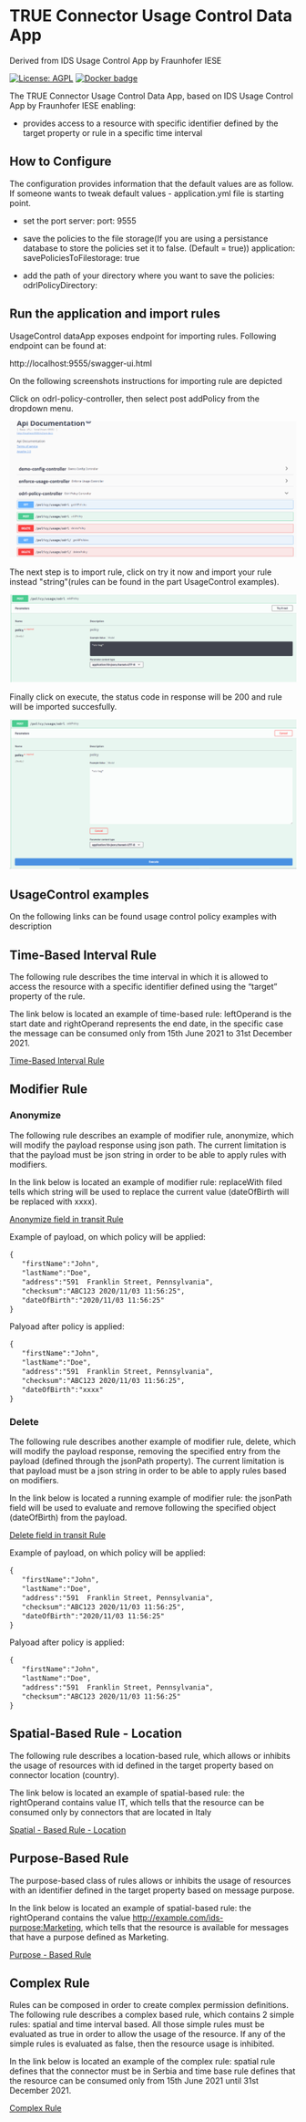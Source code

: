 # TRUE Connector Usage Control Data App

Derived from IDS Usage Control App by Fraunhofer IESE


[![License: AGPL](https://img.shields.io/github/license/Engineering-Research-and-Development/true-connector-fiware_data_app.svg)](https://opensource.org/licenses/AGPL-3.0)
[![Docker badge](https://img.shields.io/docker/pulls/rdlabengpa/ids_uc_data_app.svg)](https://hub.docker.com/r/rdlabengpa/ids_uc_data_app)
<br/>

The TRUE Connector Usage Control Data App, based on IDS Usage Control App by Fraunhofer IESE enabling:

- provides access to a resource with specific identifier defined by the target property or rule in a specific time interval

## How to Configure

The configuration provides information that the default values ​​are as follow. If someone wants to tweak default values - application.yml file is starting point.

- set the port 
	server:
     port: 9555
	 
- save the policies to the file storage(If you are using a persistance database to store the policies set it to false. (Default = true))
    application:
	 savePoliciesToFilestorage: true
	 
- add the path of your directory where you want to save the policies:
	odrlPolicyDirectory:

## Run the application and import rules

UsageControl dataApp exposes endpoint for importing rules. Following endpoint can be found at:
   
   http://localhost:9555/swagger-ui.html
   
  
On the following screenshots instructions for importing rule are depicted

Click on odrl-policy-controller, then select post addPolicy from the dropdown menu. 

![Importing rules](doc/importing_rules_1.png?raw=true "Importing rules")

The next step is to import rule, click on try it now and import your rule instead "string"(rules can be found in the part UsageControl examples). 

![Importing rules](doc/importing_rules_2.png?raw=true "Importing rules")

Finally click on execute, the status code in response will be 200 and rule will be imported succesfully.

![Importing rules](doc/importing_rules_3.png?raw=true "Importing rules")

## UsageControl examples

On the following links can be found usage control policy examples with description

## Time-Based Interval Rule

The following rule describes the time interval in which it is allowed to access the resource with a specific identifier defined using the “target” property of the rule.

The link below is located an example of time-based rule: leftOperand is the start date and rightOperand represents the end date, in the specific case the message can be consumed only from 15th June 2021 to 31st December 2021.

[Time-Based Interval Rule](https://github.com/Engineering-Research-and-Development/true-connector-uc_data_app/blob/master/src/main/resources/policy-examples/0.0.3/1%20restrict-access-interval.json)

## Modifier Rule

### Anonymize
The following rule describes an example of modifier rule, anonymize, which will modify the payload response using json path. The current limitation is that the payload must be json string in order to be able to apply rules with modifiers.

In the link below is located an example of modifier rule: replaceWith filed tells which string will be used to replace the current value (dateOfBirth will be replaced with xxxx).

[Anonymize field in transit Rule](https://github.com/Engineering-Research-and-Development/true-connector-uc_data_app/blob/master/src/main/resources/policy-examples/0.0.3/3%20anonymize-in-transit-replace.json)


Example of payload, on which policy will be applied:

```
{
   "firstName":"John",
   "lastName":"Doe",
   "address":"591  Franklin Street, Pennsylvania",
   "checksum":"ABC123 2020/11/03 11:56:25",
   "dateOfBirth":"2020/11/03 11:56:25"
}
```

Palyoad after policy is applied:

```
{
   "firstName":"John",
   "lastName":"Doe",
   "address":"591  Franklin Street, Pennsylvania",
   "checksum":"ABC123 2020/11/03 11:56:25",
   "dateOfBirth":"xxxx"
}
```

### Delete
The following rule describes another example of modifier rule, delete, which will modify the payload response, removing the specified entry from the payload (defined through the jsonPath property). The current limitation is that payload must be a json string in order to be able to apply rules based on modifiers.

In the link below is located a running example of modifier rule: the jsonPath field will be used to evaluate and remove following the specified object (dateOfBirth) from the payload.

[Delete field in transit Rule](https://github.com/Engineering-Research-and-Development/true-connector-uc_data_app/blob/master/src/main/resources/policy-examples/0.0.3/33%20anonymize-in-transit-delete.json)


Example of payload, on which policy will be applied:

```
{
   "firstName":"John",
   "lastName":"Doe",
   "address":"591  Franklin Street, Pennsylvania",
   "checksum":"ABC123 2020/11/03 11:56:25",
   "dateOfBirth":"2020/11/03 11:56:25"
}
```
Palyoad after policy is applied:

```
{
   "firstName":"John",
   "lastName":"Doe",
   "address":"591  Franklin Street, Pennsylvania",
   "checksum":"ABC123 2020/11/03 11:56:25"
}
```

## Spatial-Based Rule - Location

The following rule describes a location-based rule, which allows or inhibits the usage of resources with id defined in the target property based on connector location (country).

The link below is located an example of spatial-based rule: the rightOperand contains value IT, which tells that the resource can be consumed only by connectors that are located in Italy


[Spatial - Based Rule - Location](https://github.com/Engineering-Research-and-Development/true-connector-uc_data_app/blob/master/src/main/resources/policy-examples/0.0.3/4%20restrict-access-location.json)


## Purpose-Based Rule

The purpose-based class of rules allows or inhibits the usage of resources with an identifier defined in the target property based on message purpose.

In the link below is located an example of spatial-based rule: the rightOperand contains the value http://example.com/ids-purpose:Marketing, which tells that the resource is available for messages that have a purpose defined as Marketing.

[Purpose - Based Rule](https://github.com/Engineering-Research-and-Development/true-connector-uc_data_app/blob/master/src/main/resources/policy-examples/0.0.3/5%20restrict-access-purpose.json)


## Complex Rule

Rules can be composed in order to create complex permission definitions. The following rule describes a complex based rule, which contains 2 simple rules: spatial and time interval based. All those simple rules must be evaluated as true in order to allow the usage of the resource. If any of the simple rules is evaluated as false, then the resource usage is inhibited.

In the link below is located an example of the complex rule: spatial rule defines that the connector must be in Serbia and time base rule defines that the resource can be consumed only from 15th June 2021 until 31st December 2021.

[Complex Rule](https://github.com/Engineering-Research-and-Development/true-connector-uc_data_app/blob/master/src/main/resources/policy-examples/0.0.3/6%20restrict-access-complex-interval-location.json)

